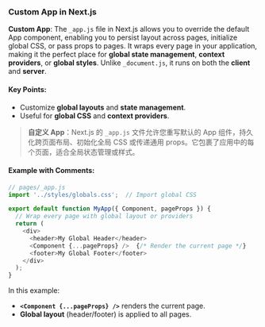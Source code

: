 ### Custom App in Next.js

**Custom App**: The `_app.js` file in Next.js allows you to override the default App component, enabling you to persist layout across pages, initialize global CSS, or pass props to pages. It wraps every page in your application, making it the perfect place for **global state management**, **context providers**, or **global styles**. Unlike `_document.js`, it runs on both the **client** and **server**.

#### Key Points:
- Customize **global layouts** and **state management**.
- Useful for **global CSS** and **context providers**.

> **自定义 App**：Next.js 的 `_app.js` 文件允许您重写默认的 App 组件，持久化跨页面布局、初始化全局 CSS 或传递通用 props。它包裹了应用中的每个页面，适合全局状态管理或样式。

#### Example with Comments:

```js
// pages/_app.js
import '../styles/globals.css';  // Import global CSS

export default function MyApp({ Component, pageProps }) {
  // Wrap every page with global layout or providers
  return (
    <div>
      <header>My Global Header</header>
      <Component {...pageProps} />  {/* Render the current page */}
      <footer>My Global Footer</footer>
    </div>
  );
}
```

In this example:
- **`<Component {...pageProps} />`** renders the current page.
- **Global layout** (header/footer) is applied to all pages.